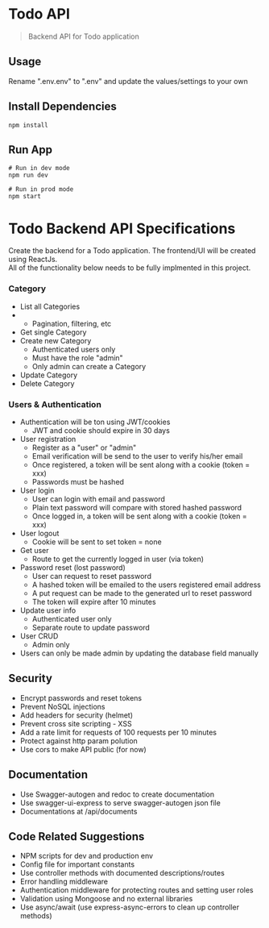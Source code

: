 


# Todo API

> Backend API for Todo application

## Usage

Rename ".env.env" to ".env" and update the values/settings to your own

## Install Dependencies

```
npm install
```

## Run App

```
# Run in dev mode
npm run dev

# Run in prod mode
npm start
```


# Todo Backend API Specifications

Create the backend for a Todo application. The frontend/UI will be created using ReactJs.  
All of the functionality below needs to be fully implmented in this project.


### Category
- List all Categories 
- * Pagination, filtering, etc
- Get single Category
- Create new Category
  * Authenticated users only
  * Must have the role "admin"
  * Only admin can create a Category
- Update Category
- Delete Category

### Users & Authentication
- Authentication will be ton using JWT/cookies
  * JWT and cookie should expire in 30 days
- User registration
  * Register as a "user" or "admin"
  * Email verification will be send to the user to verify his/her email
  * Once registered, a token will be sent along with a cookie (token = xxx)
  * Passwords must be hashed
- User login
  * User can login with email and password
  * Plain text password will compare with stored hashed password
  * Once logged in, a token will be sent along with a cookie (token = xxx)
- User logout
  * Cookie will be sent to set token = none
- Get user
  * Route to get the currently logged in user (via token)
- Password reset (lost password)
  * User can request to reset password
  * A hashed token will be emailed to the users registered email address
  * A put request can be made to the generated url to reset password
  * The token will expire after 10 minutes
- Update user info
  * Authenticated user only
  * Separate route to update password
- User CRUD
  * Admin only
- Users can only be made admin by updating the database field manually

## Security
- Encrypt passwords and reset tokens
- Prevent NoSQL injections
- Add headers for security (helmet)
- Prevent cross site scripting - XSS
- Add a rate limit for requests of 100 requests per 10 minutes
- Protect against http param polution
- Use cors to make API public (for now)

## Documentation
- Use Swagger-autogen and redoc to create documentation
- Use swagger-ui-express to serve swagger-autogen json file
- Documentations  at /api/documents


## Code Related Suggestions
- NPM scripts for dev and production env
- Config file for important constants
- Use controller methods with documented descriptions/routes
- Error handling middleware
- Authentication middleware for protecting routes and setting user roles
- Validation using Mongoose and no external libraries
- Use async/await (use express-async-errors to clean up controller methods)
